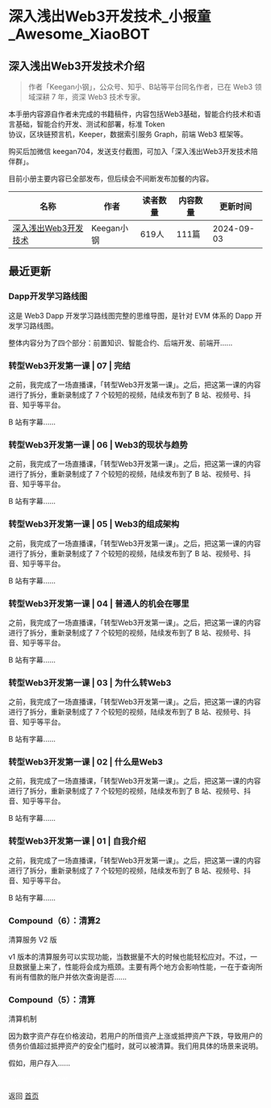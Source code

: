 # 深入浅出Web3开发技术_小报童_Awesome_XiaoBOT

## 深入浅出Web3开发技术介绍
> 作者「Keegan小钢」，公众号、知乎、B站等平台同名作者，已在 Web3 领域深耕 7 年，资深 Web3 技术专家。    
    
本手册内容源自作者未完成的书籍稿件，内容包括Web3基础，智能合约技术和语言基础，智能合约开发、测试和部署，标准 Token  
协议，区块链预言机，Keeper，数据索引服务 Graph，前端 Web3 框架等。    
    
购买后加微信 keegan704，发送支付截图，可加入「深入浅出Web3开发技术陪伴群」。    
    
目前小册主要内容已全部发布，但后续会不间断发布加餐的内容。  
  


|名称|作者|读者数量|内容数量|更新时间|
|---|---|---|---|---|
|[深入浅出Web3开发技术](https://xiaobot.net/p/web3dev?refer=0b133df9-27dc-423b-8101-639049001c13)|Keegan小钢|619人|111篇|2024-09-03|

## 最近更新
### Dapp开发学习路线图

这是 Web3 Dapp 开发学习路线图完整的思维导图，是针对 EVM 体系的 Dapp 开发学习路线图。

整体内容分为了四个部分：前置知识、智能合约、后端开发、前端开......

### 转型Web3开发第一课 | 07 | 完结

之前，我完成了一场直播课，「转型Web3开发第一课」。之后，把这第一课的内容进行了拆分，重新录制成了 7 个较短的视频，陆续发布到了 B
站、视频号、抖音、知乎等平台。

B 站有字幕......

### 转型Web3开发第一课 | 06 | Web3的现状与趋势

之前，我完成了一场直播课，「转型Web3开发第一课」。之后，把这第一课的内容进行了拆分，重新录制成了 7 个较短的视频，陆续发布到了 B
站、视频号、抖音、知乎等平台。

B 站有字幕......

### 转型Web3开发第一课 | 05 | Web3的组成架构

之前，我完成了一场直播课，「转型Web3开发第一课」。之后，把这第一课的内容进行了拆分，重新录制成了 7 个较短的视频，陆续发布到了 B
站、视频号、抖音、知乎等平台。

B 站有字幕......

### 转型Web3开发第一课 | 04 | 普通人的机会在哪里

之前，我完成了一场直播课，「转型Web3开发第一课」。之后，把这第一课的内容进行了拆分，重新录制成了 7 个较短的视频，陆续发布到了 B
站、视频号、抖音、知乎等平台。

B 站有字幕......

### 转型Web3开发第一课 | 03 | 为什么转Web3

之前，我完成了一场直播课，「转型Web3开发第一课」。之后，把这第一课的内容进行了拆分，重新录制成了 7 个较短的视频，陆续发布到了 B
站、视频号、抖音、知乎等平台。

B 站有字幕......

### 转型Web3开发第一课 | 02 | 什么是Web3

之前，我完成了一场直播课，「转型Web3开发第一课」。之后，把这第一课的内容进行了拆分，重新录制成了 7 个较短的视频，陆续发布到了 B
站、视频号、抖音、知乎等平台。

B 站有字幕......

### 转型Web3开发第一课 | 01 | 自我介绍

之前，我完成了一场直播课，「转型Web3开发第一课」。之后，把这第一课的内容进行了拆分，重新录制成了 7 个较短的视频，陆续发布到了 B
站、视频号、抖音、知乎等平台。

B 站有字幕......

### Compound（6）：清算2

清算服务 V2 版

v1
版本的清算服务可以实现功能，当数据量不大的时候也能轻松应对。不过，一旦数据量上来了，性能将会成为瓶颈。主要有两个地方会影响性能，一在于查询所有尚有借款的账户并依次查询是否......

### Compound（5）：清算

清算机制

因为数字资产存在价格波动，若用户的所借资产上涨或抵押资产下跌，导致用户的债务价值超过抵押资产的安全门槛时，就可以被清算。我们用具体的场景来说明。

假如，用户存入......


<a href="https://github.com/Reno9527/awesome-xiaobot" style="color: white; text-decoration: none;">awesome-xiaobot</a>

返回 [首页](../README.md)
